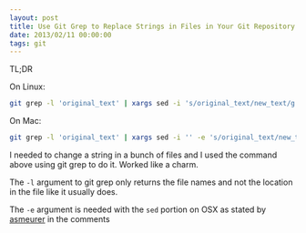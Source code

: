 ```yaml
---
layout: post
title: Use Git Grep to Replace Strings in Files in Your Git Repository
date: 2013/02/11 00:00:00
tags: git 
---
```


TL;DR

On Linux:

```bash
git grep -l 'original_text' | xargs sed -i 's/original_text/new_text/g'
```

On Mac:

```bash
git grep -l 'original_text' | xargs sed -i '' -e 's/original_text/new_text/g'
```

I needed to change a string in a bunch of files and I used the command above using git grep to do it. Worked like a charm.

The `-l` argument to git grep only returns the file names and not the location in the file like it usually does.

The `-e` argument is needed with the `sed` portion on OSX as stated by [asmeurer](https://twitter.com/asmeurer/) in the comments

